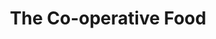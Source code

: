 ---
title: "The Co-operative Food"
url: /desford/the-co-operative-food-newbold-road/
shop: Lebensmittel
---